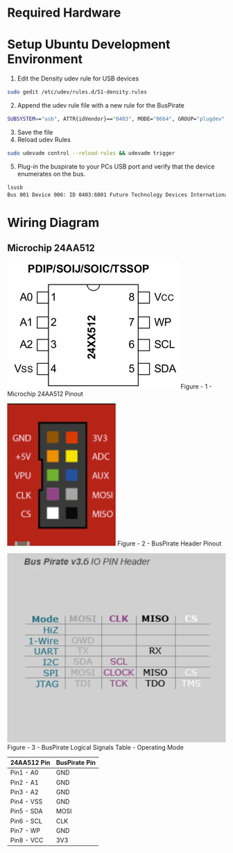 # Required Hardware

# Setup Ubuntu Development Environment
1. Edit the Density udev rule for USB devices
```bash
sudo gedit /etc/udev/rules.d/51-density.rules
```
2. Append the udev rule file with a new rule for the BusPirate
```bash
SUBSYSTEM=="usb", ATTR{idVendor}=="0403", MODE="0664", GROUP="plugdev"
```

3. Save the file
4. Reload udev Rules
```bash
sudo udevadm control --reload-rules && udevadm trigger
```

5. Plug-in the buspirate to your PCs USB port and verify that the device enumerates on the bus.
```bash
lsusb
Bus 001 Device 006: ID 0403:6001 Future Technology Devices International, Ltd FT232 USB-Serial (UART) IC
```

# Wiring Diagram

## Microchip 24AA512

![24AA512 Figure-1](assets/24AA512.png)
Figure - 1 - Microchip 24AA512 Pinout

![Bus Pirate Pinout Figure-2](assets/buspiratepinout0.png)
Figure - 2 - BusPirate Header Pinout

![Bus Pirate Pinout Figure-3](assets/buspiratepinout1.png)
Figure - 3 - BusPirate Logical Signals Table - Operating Mode


| 24AA512 Pin   | BusPirate Pin |
| ------------- | --------------|
| Pin1 - A0     | GND           |
| Pin2 - A1     | GND           |
| Pin3 - A2     | GND           |
| Pin4 - VSS    | GND           |
| Pin5 - SDA    | MOSI          |
| Pin6 - SCL    | CLK           |
| Pin7 - WP     | GND           |
| Pin8 - VCC    | 3V3           |


